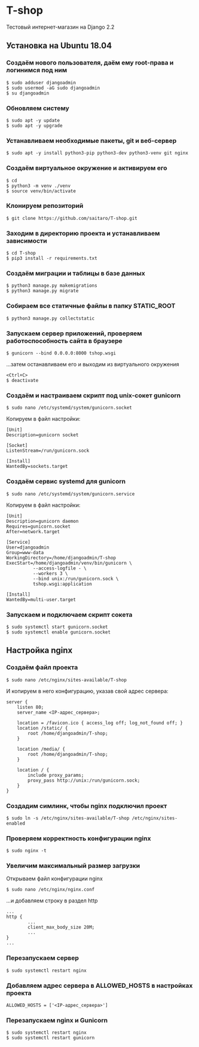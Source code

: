 # T-shop
Тестовый интернет-магазин на Django 2.2

## Установка на Ubuntu 18.04
### Создаём нового пользователя, даём ему root-права и логинимся под ним
```
$ sudo adduser djangoadmin
$ sudo usermod -aG sudo djangoadmin
$ su djangoadmin
```
### Обновляем систему
```
$ sudo apt -y update
$ sudo apt -y upgrade
```
### Устанавливаем необходимые пакеты, git и веб-сервер
```
$ sudo apt -y install python3-pip python3-dev python3-venv git nginx
```
### Создаём виртуальное окружение и активируем его
```
$ cd
$ python3 -m venv ./venv
$ source venv/bin/activate
```
### Клонируем репозиторий
```
$ git clone https://github.com/saitaro/T-shop.git
```
### Заходим в директорию проекта и устанавливаем зависимости
```
$ cd T-shop
$ pip3 install -r requirements.txt 
```
### Создаём миграции и таблицы в базе данных
```
$ python3 manage.py makemigrations
$ python3 manage.py migrate
```
### Собираем все статичные файлы в папку STATIC_ROOT
```
$ python3 manage.py collectstatic
```
### Запускаем сервер приложений, проверяем работоспособность сайта в браузере
```
$ gunicorn --bind 0.0.0.0:8000 tshop.wsgi
```
...затем останавливаем его и выходим из виртуального окружения
```
<Ctrl+C>
$ deactivate
```
### Создаём и настраиваем скрипт под unix-сокет gunicorn
```
$ sudo nano /etc/systemd/system/gunicorn.socket
```
Копируем в файл настройки:
```
[Unit]
Description=gunicorn socket

[Socket]
ListenStream=/run/gunicorn.sock

[Install]
WantedBy=sockets.target
```
### Создаём сервис systemd для gunicorn
```
$ sudo nano /etc/systemd/system/gunicorn.service
```
Копируем в файл настройки:
```
[Unit]
Description=gunicorn daemon
Requires=gunicorn.socket
After=network.target

[Service]
User=djangoadmin
Group=www-data
WorkingDirectory=/home/djangoadmin/T-shop
ExecStart=/home/djangoadmin/venv/bin/gunicorn \
          --access-logfile - \
          --workers 3 \
          --bind unix:/run/gunicorn.sock \
          tshop.wsgi:application

[Install]
WantedBy=multi-user.target
```
### Запускаем и подключаем скрипт сокета
```
$ sudo systemctl start gunicorn.socket
$ sudo systemctl enable gunicorn.socket
```
## Настройка nginx
### Создаём файл проекта
```
$ sudo nano /etc/nginx/sites-available/T-shop
```
И копируем в него конфигурацию, указав свой адрес сервера:
```
server {
    listen 80;
    server_name <IP-адрес_сервера>;

    location = /favicon.ico { access_log off; log_not_found off; }
    location /static/ {
        root /home/djangoadmin/T-shop;
    }
    
    location /media/ {
        root /home/djangoadmin/T-shop;    
    }

    location / {
        include proxy_params;
        proxy_pass http://unix:/run/gunicorn.sock;
    }
}
```

### Создадим симлинк, чтобы nginx подключил проект
```
$ sudo ln -s /etc/nginx/sites-available/T-shop /etc/nginx/sites-enabled
```

### Проверяем корректность конфигурации nginx
```
$ sudo nginx -t
```

### Увеличим максимальный размер загрузки

Открываем файл конфигурации nginx

```
$ sudo nano /etc/nginx/nginx.conf
```

...и добавляем строку в раздел http

```
...
http {
        ...
        client_max_body_size 20M;
        ...
}
...
```

### Перезапускаем сервер

```
$ sudo systemctl restart nginx
```

### Добавляем адрес сервера в ALLOWED_HOSTS в настройках проекта

```
ALLOWED_HOSTS = ['<IP-адрес_сервера>']
```
### Перезапускаем nginx и Gunicorn

```
$ sudo systemctl restart nginx
$ sudo systemctl restart gunicorn
```
